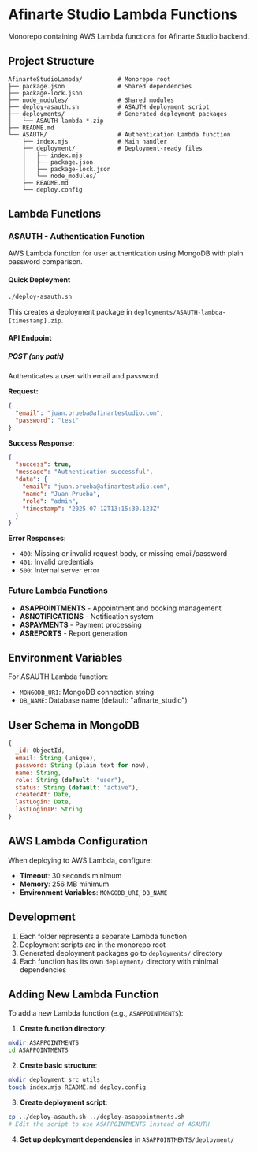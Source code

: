 # Afinarte Studio Lambda Functions

Monorepo containing AWS Lambda functions for Afinarte Studio backend.

## Project Structure

```
AfinarteStudioLambda/          # Monorepo root
├── package.json               # Shared dependencies
├── package-lock.json          
├── node_modules/              # Shared modules
├── deploy-asauth.sh           # ASAUTH deployment script
├── deployments/               # Generated deployment packages
│   └── ASAUTH-lambda-*.zip
├── README.md
└── ASAUTH/                    # Authentication Lambda function
    ├── index.mjs              # Main handler
    ├── deployment/            # Deployment-ready files
    │   ├── index.mjs
    │   ├── package.json
    │   ├── package-lock.json
    │   └── node_modules/
    ├── README.md
    └── deploy.config
```

## Lambda Functions

### ASAUTH - Authentication Function

AWS Lambda function for user authentication using MongoDB with plain password comparison.

#### Quick Deployment

```bash
./deploy-asauth.sh
```

This creates a deployment package in `deployments/ASAUTH-lambda-[timestamp].zip`.

#### API Endpoint

##### POST (any path)
Authenticates a user with email and password.

**Request:**
```json
{
  "email": "juan.prueba@afinartestudio.com",
  "password": "test"
}
```

**Success Response:**
```json
{
  "success": true,
  "message": "Authentication successful",
  "data": {
    "email": "juan.prueba@afinartestudio.com",
    "name": "Juan Prueba",
    "role": "admin",
    "timestamp": "2025-07-12T13:15:30.123Z"
  }
}
```

**Error Responses:**
- `400`: Missing or invalid request body, or missing email/password
- `401`: Invalid credentials
- `500`: Internal server error

### Future Lambda Functions

- **ASAPPOINTMENTS** - Appointment and booking management
- **ASNOTIFICATIONS** - Notification system
- **ASPAYMENTS** - Payment processing
- **ASREPORTS** - Report generation

## Environment Variables

For ASAUTH Lambda function:
- `MONGODB_URI`: MongoDB connection string
- `DB_NAME`: Database name (default: "afinarte_studio")

## User Schema in MongoDB

```javascript
{
  _id: ObjectId,
  email: String (unique),
  password: String (plain text for now),
  name: String,
  role: String (default: "user"),
  status: String (default: "active"),
  createdAt: Date,
  lastLogin: Date,
  lastLoginIP: String
}
```

## AWS Lambda Configuration

When deploying to AWS Lambda, configure:
- **Timeout**: 30 seconds minimum
- **Memory**: 256 MB minimum
- **Environment Variables**: `MONGODB_URI`, `DB_NAME`

## Development

1. Each folder represents a separate Lambda function
2. Deployment scripts are in the monorepo root
3. Generated deployment packages go to `deployments/` directory
4. Each function has its own `deployment/` directory with minimal dependencies

## Adding New Lambda Function

To add a new Lambda function (e.g., `ASAPPOINTMENTS`):

1. **Create function directory**:
```bash
mkdir ASAPPOINTMENTS
cd ASAPPOINTMENTS
```

2. **Create basic structure**:
```bash
mkdir deployment src utils
touch index.mjs README.md deploy.config
```

3. **Create deployment script**:
```bash
cp ../deploy-asauth.sh ../deploy-asappointments.sh
# Edit the script to use ASAPPOINTMENTS instead of ASAUTH
```

4. **Set up deployment dependencies** in `ASAPPOINTMENTS/deployment/`
